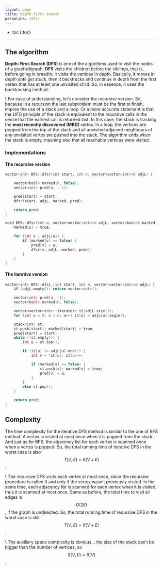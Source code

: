 ```yaml
---
layout: page
title: Depth-first search
permalink: /dfs/
---
```


* toc
{:toc}

<hr style="height:1px; border:none; color:#ccc; background-color:#ccc;">

## The algorithm

**Depth-First-Search (DFS)** is one of the algorithms used to visit the nodes of a graph/digraph. **DFS** visits the children before the siblings, that is, before going in breadth, it visits the vertices in depth. Basically, it moves in depth until get stuck, then it backtracks and continue in depth from the first vertex that has at least one unvisited child. So, in essence, it uses the backtracking method.

\\
For ease of understanding, let’s consider the recursive version. So, because in a recursion the last subproblem must be the first to finish, implies the use of a stack and a loop. Or a more accurate statement is that the LIFO principle of the stack is equivalent to the recursive calls in the sense that the earliest call is returned last. In this case, the stack is tracking the **most recently discovered (MRD)** vertex. In a loop, the vertices are popped from the top of the stack and all unvisited adjacent neighbours of any unvisited vertex are pushed into the stack. The algorithm ends when the stack is empty, meaning also that all reachable vertices were visited.

### Implementations
#### The recursive version
```cpp
vector<int> DFS::dfsr(int start, int n, vector<vector<int>>& adjL) {

	vector<bool> marked(n, false);
	vector<int> pred(n, - 1);

	pred[start] = start;
	dfsr(start, adjL, marked, pred);

	return pred;
}

void DFS::dfsr(int u, vector<vector<int>>& adjL, vector<bool>& marked, vector<int>& pred) {
	marked[u] = true;

	for (int v : adjL[u]) {
		if (marked[v] == false) {
			pred[v] = u;
			dfsr(v, adjL, marked, pred);
		}
	}
}
```

#### The iterative version
```cpp
vector<int> DFS::dfsi_(int start, int n, vector<vector<int>>& adjL) {
	if (adjL.empty()) return vector<int>();

	vector<int> pred(n, -1);
	vector<bool> marked(n, false);

	vector<vector<int>::iterator> it(adjL.size());
	for (int u = 0; u < n; u++) it[u] = adjL[u].begin();

	stack<int> st;
	st.push(start); marked[start] = true;
	pred[start] = start;
	while (!st.empty()) {
		int u = st.top();

		if (it[u] != adjL[u].end()) {
			int v = *it[u]; it[u]++;

			if (marked[v] == false) {
				st.push(v); marked[v] = true;
				pred[v] = u;
			}
		}
		else st.pop();
	}

	return pred;
}
```

## Complexity

The time complexity for the iterative DFS method is similar to the one of BFS method. A vertex is visited at most once when it is popped from the stack. And just as for BFS, the adjacency list for each vertex is scanned once when a vertex is popped. So, the total running time of iterative DFS in the worst case is also $$ T(V,E) = \theta \left ( V + E \right ) $$.

\\
The recursive DFS visits each vertex at most once, since the recursive procedure is called if and only if the vertex wasn’t previously visited. In the same time, each adjacency list is scanned for each vertex when it is visited, thus it is scanned at most once. Same as before, the total time to visit all edges is $$ O \left ( 2E \right ) $$, if the graph is undirected. So, the total running time of recursive DFS in the worst case is still $$ T(V,E) = \theta \left ( V + E \right ) $$.

\\
The auxiliary space complexity is obvious... the size of the stack can't be bigger than the number of vertices, so $$ S(V,E) = \theta \left ( V \right ) $$.